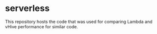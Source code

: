 # serverless
This repository hosts the code that was used for comparing Lambda and vHive performance for similar code.
